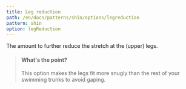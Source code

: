 ```yaml
---
title: Leg reduction
path: /en/docs/patterns/shin/options/legreduction
pattern: shin
option: legReduction
---
```


The amount to further reduce the stretch at the (upper) legs.

> #### What's the point?
>
> This option makes the legs fit more snugly than the rest of your swimming trunks to avoid gaping.

